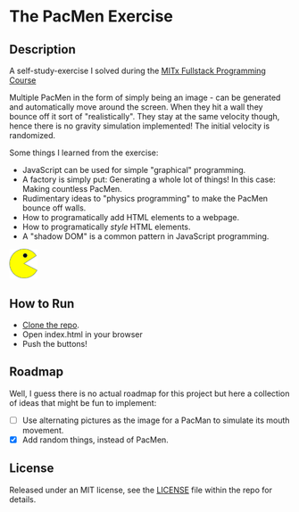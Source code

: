 # The PacMen Exercise

## Description

A self-study-exercise I solved during the [MITx Fullstack Programming Course](https://xpro.mit.edu/courses/course-v1:xPRO+PCCx/)

Multiple PacMen in the form of simply being an image - can be generated and automatically move around the screen. When they hit a wall they bounce off it sort of "realistically". They stay at the same velocity though, hence there is no gravity simulation implemented! The initial velocity is randomized.

Some things I learned from the exercise:

- JavaScript can be used for simple "graphical" programming.
- A factory is simply put: Generating a whole lot of things! In this case: Making countless PacMen.
- Rudimentary ideas to "physics programming" to make the PacMen bounce off walls.
- How to programatically add HTML elements to a webpage.
- How to programatically _style_ HTML elements.
- A "shadow DOM" is a common pattern in JavaScript programming.

<img src="PacMan1.png" width="10%">

## How to Run

- [Clone the repo](https://docs.github.com/en/repositories/creating-and-managing-repositories/cloning-a-repository).
- Open index.html in your browser
- Push the buttons!

## Roadmap

Well, I guess there is no actual roadmap for this project but here a collection of ideas that might be fun to implement:

- [ ] Use alternating pictures as the image for a PacMan to simulate its mouth movement.
- [x] Add random things, instead of PacMen.

## License

Released under an MIT license, see the [LICENSE](LICENSE) file within the repo for details.